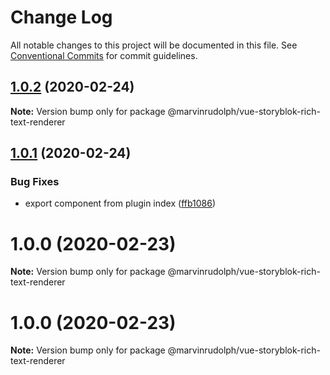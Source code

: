 # Change Log

All notable changes to this project will be documented in this file.
See [Conventional Commits](https://conventionalcommits.org) for commit guidelines.

## [1.0.2](https://github.com/MarvinRudolph/storyblok-rich-text-renderer/compare/@marvinrudolph/vue-storyblok-rich-text-renderer@1.0.1...@marvinrudolph/vue-storyblok-rich-text-renderer@1.0.2) (2020-02-24)

**Note:** Version bump only for package @marvinrudolph/vue-storyblok-rich-text-renderer





## [1.0.1](https://github.com/MarvinRudolph/storyblok-rich-text-renderer/compare/@marvinrudolph/vue-storyblok-rich-text-renderer@1.0.0...@marvinrudolph/vue-storyblok-rich-text-renderer@1.0.1) (2020-02-24)


### Bug Fixes

* export component from plugin index ([ffb1086](https://github.com/MarvinRudolph/storyblok-rich-text-renderer/commit/ffb1086b667753dad3d758c9c5acbf97e2cdd20d))






# 1.0.0 (2020-02-23)

**Note:** Version bump only for package @marvinrudolph/vue-storyblok-rich-text-renderer





# 1.0.0 (2020-02-23)

**Note:** Version bump only for package @marvinrudolph/vue-storyblok-rich-text-renderer
